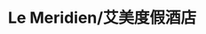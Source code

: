 ---
title: Le Meridien/艾美度假酒店
description: Jalan Tun Fuad Stephen, Sinsuran, 88000
weight: 2
resources:
    - src: DSCF3539_cover.JPG
      params:
          cover: true
---